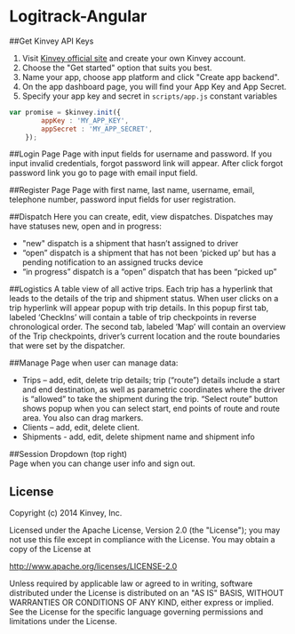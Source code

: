 Logitrack-Angular
=================


##Get Kinvey API Keys

1. Visit [Kinvey official site](http://www.kinvey.com/) and create your own Kinvey account.
2. Choose the "Get started" option that suits you best. 
3. Name your app, choose app platform and click "Create app backend".
4. On the app dashboard page, you will find your App Key and App Secret. 
5. Specify your app key and secret in `scripts/app.js` constant variables

```javascript
var promise = $kinvey.init({
		appKey : 'MY_APP_KEY',
		appSecret : 'MY_APP_SECRET',
	});
```


##Login Page
Page with input fields for username and password. If you input invalid credentials, forgot password link will appear. After click forgot password link you go to page with email input field.

##Register Page
Page with first name, last name, username, email, telephone number, password input fields for user registration.

##Dispatch 
Here you can create, edit, view dispatches. Dispatches may have statuses new, open and in progress:

- "new" dispatch is a shipment that hasn’t assigned to driver
- “open” dispatch is a shipment that has not been ‘picked up’ but has a pending notification to an assigned trucks device
- “in progress” dispatch is a “open” dispatch that has been “picked up”

##Logistics 
A table view of all active trips. Each trip has a hyperlink that leads to the details of the trip and shipment status. When user clicks on a trip hyperlink will appear popup with trip details.
In this popup first tab, labeled ‘Check­Ins’ will contain a table of trip checkpoints in reverse chronological order. The second tab, labeled ‘Map’ will contain an overview of the Trip checkpoints, driver’s current location and the route boundaries that were set by the dispatcher. 
					
##Manage 
Page when user can manage data:

  - Trips – add, edit, delete trip details; trip (“route”) details include a start and end destination, as well as parametric coordinates where the driver is “allowed” to take the shipment during the trip.
  “Select route” button shows popup when you can select start, end points of route and route area. You also can drag markers. 
  - Clients – add, edit, delete client.
  - Shipments - add, edit, delete shipment name and shipment info

##Session Dropdown (top right)									
Page when you can change user info and sign out.

## License

Copyright (c) 2014 Kinvey, Inc.

Licensed under the Apache License, Version 2.0 (the "License");
you may not use this file except in compliance with the License.
You may obtain a copy of the License at

http://www.apache.org/licenses/LICENSE-2.0

Unless required by applicable law or agreed to in writing, software
distributed under the License is distributed on an "AS IS" BASIS,
WITHOUT WARRANTIES OR CONDITIONS OF ANY KIND, either express or implied.
See the License for the specific language governing permissions and
limitations under the License.
